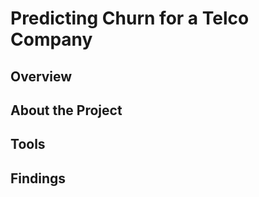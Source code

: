 # **Predicting Churn for a Telco Company**

## Overview

## About the Project

## Tools

## Findings

